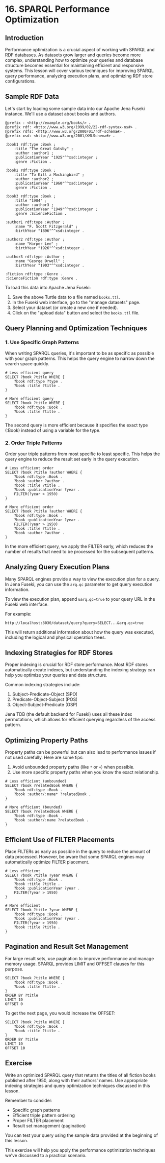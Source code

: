 # 16. SPARQL Performance Optimization

## Introduction

Performance optimization is a crucial aspect of working with SPARQL and RDF databases. As datasets grow larger and queries become more complex, understanding how to optimize your queries and database structure becomes essential for maintaining efficient and responsive systems. This lesson will cover various techniques for improving SPARQL query performance, analyzing execution plans, and optimizing RDF store configurations.

## Sample RDF Data

Let's start by loading some sample data into our Apache Jena Fuseki instance. We'll use a dataset about books and authors.

```turtle
@prefix : <http://example.org/books/> .
@prefix rdf: <http://www.w3.org/1999/02/22-rdf-syntax-ns#> .
@prefix rdfs: <http://www.w3.org/2000/01/rdf-schema#> .
@prefix xsd: <http://www.w3.org/2001/XMLSchema#> .

:book1 rdf:type :Book ;
    :title "The Great Gatsby" ;
    :author :author1 ;
    :publicationYear "1925"^^xsd:integer ;
    :genre :Fiction .

:book2 rdf:type :Book ;
    :title "To Kill a Mockingbird" ;
    :author :author2 ;
    :publicationYear "1960"^^xsd:integer ;
    :genre :Fiction .

:book3 rdf:type :Book ;
    :title "1984" ;
    :author :author3 ;
    :publicationYear "1949"^^xsd:integer ;
    :genre :ScienceFiction .

:author1 rdf:type :Author ;
    :name "F. Scott Fitzgerald" ;
    :birthYear "1896"^^xsd:integer .

:author2 rdf:type :Author ;
    :name "Harper Lee" ;
    :birthYear "1926"^^xsd:integer .

:author3 rdf:type :Author ;
    :name "George Orwell" ;
    :birthYear "1903"^^xsd:integer .

:Fiction rdf:type :Genre .
:ScienceFiction rdf:type :Genre .
```

To load this data into Apache Jena Fuseki:

1. Save the above Turtle data to a file named `books.ttl`.
2. In the Fuseki web interface, go to the "manage datasets" page.
3. Select your dataset (or create a new one if needed).
4. Click on the "upload data" button and select the `books.ttl` file.

## Query Planning and Optimization Techniques

### 1. Use Specific Graph Patterns

When writing SPARQL queries, it's important to be as specific as possible with your graph patterns. This helps the query engine to narrow down the search space quickly.

```sparql
# Less efficient query
SELECT ?book ?title WHERE {
    ?book rdf:type ?type .
    ?book :title ?title .
}

# More efficient query
SELECT ?book ?title WHERE {
    ?book rdf:type :Book .
    ?book :title ?title .
}
```

The second query is more efficient because it specifies the exact type (:Book) instead of using a variable for the type.

### 2. Order Triple Patterns

Order your triple patterns from most specific to least specific. This helps the query engine to reduce the result set early in the query execution.

```sparql
# Less efficient order
SELECT ?book ?title ?author WHERE {
    ?book rdf:type :Book .
    ?book :author ?author .
    ?book :title ?title .
    ?book :publicationYear ?year .
    FILTER(?year > 1950)
}

# More efficient order
SELECT ?book ?title ?author WHERE {
    ?book rdf:type :Book .
    ?book :publicationYear ?year .
    FILTER(?year > 1950)
    ?book :title ?title .
    ?book :author ?author .
}
```

In the more efficient query, we apply the FILTER early, which reduces the number of results that need to be processed for the subsequent patterns.

## Analyzing Query Execution Plans

Many SPARQL engines provide a way to view the execution plan for a query. In Jena Fuseki, you can use the `arq.qc` parameter to get query execution information.

To view the execution plan, append `&arq.qc=true` to your query URL in the Fuseki web interface.

For example:

```
http://localhost:3030/dataset/query?query=SELECT...&arq.qc=true
```

This will return additional information about how the query was executed, including the logical and physical operation trees.

## Indexing Strategies for RDF Stores

Proper indexing is crucial for RDF store performance. Most RDF stores automatically create indexes, but understanding the indexing strategy can help you optimize your queries and data structure.

Common indexing strategies include:

1. Subject-Predicate-Object (SPO)
2. Predicate-Object-Subject (POS)
3. Object-Subject-Predicate (OSP)

Jena TDB (the default backend for Fuseki) uses all these index permutations, which allows for efficient querying regardless of the access pattern.

## Optimizing Property Paths

Property paths can be powerful but can also lead to performance issues if not used carefully. Here are some tips:

1. Avoid unbounded property paths (like `*` or `+`) when possible.
2. Use more specific property paths when you know the exact relationship.

```sparql
# Less efficient (unbounded)
SELECT ?book ?relatedBook WHERE {
    ?book rdf:type :Book .
    ?book :author/:name* ?relatedBook .
}

# More efficient (bounded)
SELECT ?book ?relatedBook WHERE {
    ?book rdf:type :Book .
    ?book :author/:name ?relatedBook .
}
```

## Efficient Use of FILTER Placements

Place FILTERs as early as possible in the query to reduce the amount of data processed. However, be aware that some SPARQL engines may automatically optimize FILTER placement.

```sparql
# Less efficient
SELECT ?book ?title ?year WHERE {
    ?book rdf:type :Book .
    ?book :title ?title .
    ?book :publicationYear ?year .
    FILTER(?year > 1950)
}

# More efficient
SELECT ?book ?title ?year WHERE {
    ?book rdf:type :Book .
    ?book :publicationYear ?year .
    FILTER(?year > 1950)
    ?book :title ?title .
}
```

## Pagination and Result Set Management

For large result sets, use pagination to improve performance and manage memory usage. SPARQL provides LIMIT and OFFSET clauses for this purpose.

```sparql
SELECT ?book ?title WHERE {
    ?book rdf:type :Book .
    ?book :title ?title .
}
ORDER BY ?title
LIMIT 10
OFFSET 0
```

To get the next page, you would increase the OFFSET:

```sparql
SELECT ?book ?title WHERE {
    ?book rdf:type :Book .
    ?book :title ?title .
}
ORDER BY ?title
LIMIT 10
OFFSET 10
```

## Exercise

Write an optimized SPARQL query that returns the titles of all fiction books published after 1950, along with their authors' names. Use appropriate indexing strategies and query optimization techniques discussed in this lesson.

Remember to consider:
- Specific graph patterns
- Efficient triple pattern ordering
- Proper FILTER placement
- Result set management (pagination)

You can test your query using the sample data provided at the beginning of this lesson.

This exercise will help you apply the performance optimization techniques we've discussed to a practical scenario.